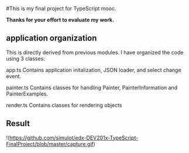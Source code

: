 #This is my final project for TypeScript mooc.

**Thanks for your effort to evaluate my work.**

## application organization
This is directly derived from previous modules. I have organized the code using 3 classes:

app.ts
  Contains application initalization, JSON loader, and select change event.

painter.ts
  Contains classes for handling Painter, PainterInformation and PainterExamples.

render.ts
  Contains classes for rendering objects


## Result

!(https://github.com/simulot/edx-DEV201x-TypeScript-FinalProject/blob/master/capture.gif)
